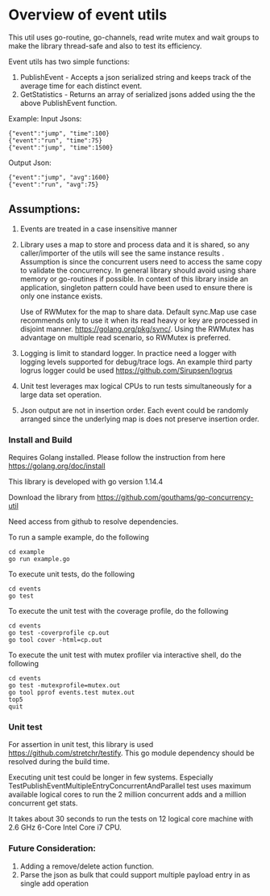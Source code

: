 # Overview of event utils
This util uses go-routine, go-channels, read write mutex and wait groups to make the library thread-safe 
and also to test its efficiency.

Event utils has two simple functions:
1) PublishEvent - Accepts a json serialized string and keeps track of the average time for each distinct event.
2) GetStatistics - Returns an array of serialized jsons added using the the above PublishEvent function.

Example: 
Input Jsons:
```
{"event":"jump", "time":100}
{"event":"run", "time":75}
{"event":"jump", "time":1500}
```
Output Json:
```
{"event":"jump", "avg":1600}
{"event":"run", "avg":75}
```    
## Assumptions:

1) Events are treated in a case insensitive manner

2) Library uses a map to store and process data and it is shared, so any caller/importer of the utils will see the same
    instance results . Assumption is since the concurrent users need to access the same copy to validate the concurrency.
    In general library should avoid using share memory or go-routines if possible. In context of this library inside 
    an application, singleton pattern could have been used to ensure there is only one instance exists.
    
    Use of RWMutex for the map to share data. 
    Default sync.Map use case recommends only to use it when its read heavy or key are processed in disjoint manner.
    https://golang.org/pkg/sync/. Using the RWMutex has advantage on multiple read scenario, so RWMutex is preferred.
     
3) Logging is limit to standard logger. In practice need a logger with logging levels supported for debug/trace logs.
   An example third party logrus logger could be used https://github.com/Sirupsen/logrus

4) Unit test leverages max logical CPUs to run tests simultaneously for a large data set operation. 

5) Json output are not in insertion order. Each event could be randomly arranged since the underlying map is does not
 preserve insertion order.

### Install and Build
Requires Golang installed. Please follow the instruction from here https://golang.org/doc/install

This library is developed with go version 1.14.4

Download the library from https://github.com/gouthams/go-concurrency-util

Need access from github to resolve dependencies.

To run a sample example, do the following
```shell script
cd example
go run example.go
```

To execute unit tests, do the following
```shell script
cd events
go test
```

To execute the unit test with the coverage profile, do the following
```shell script
cd events
go test -coverprofile cp.out
go tool cover -html=cp.out
```

To execute the unit test with mutex profiler via interactive shell, do the following
```shell script
cd events
go test -mutexprofile=mutex.out
go tool pprof events.test mutex.out
top5
quit
```

### Unit test
For assertion in unit test, this library is used https://github.com/stretchr/testify. 
This go module dependency should be resolved during the build time.  

Executing unit test could be longer in few systems. 
Especially TestPublishEventMultipleEntryConcurrentAndParallel test uses maximum available logical cores
to run the 2 million concurrent adds and a million concurrent get stats.

It takes about 30 seconds to run the tests on 12 logical core machine with 2.6 GHz 6-Core Intel Core i7 CPU.

### Future Consideration:
   1) Adding a remove/delete action function.
   2) Parse the json as bulk that could support multiple payload entry in as single add operation
   
